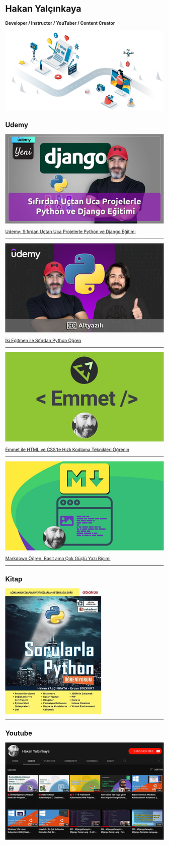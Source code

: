 # Hakan Yalçınkaya
#### Developer / Instructor / YouTuber / Content Creator
[![Hakan Yalçınkaya](assets/img/hy.png)](https://bit.ly/hy-ytb-sb)

## Udemy
[![Udemy: Sıfırdan Uçtan Uca Projelerle Python ve Django Eğitimi](assets/img/udemy_python_django_v4.jpg)](http://lnk.ktlzr.co/gtdj)

[Udemy: Sıfırdan Uçtan Uca Projelerle Python ve Django Eğitimi](http://lnk.ktlzr.co/gtdj)
********************************

[![İki Eğitmen ile Sıfırdan Python Öğren](assets/img/iki-egitmen-ile-python-ogren.jpg)](http://lnk.ktlzr.co/gtupy)

[İki Eğitmen ile Sıfırdan Python Öğren](http://lnk.ktlzr.co/gtupy)

********************************

[![Emmet ile HTML ve CSS'te Hızlı Kodlama Teknikleri Öğrenin](assets/img/emmet.jpeg)](http://lnk.ktlzr.co/gtemt)

[Emmet ile HTML ve CSS'te Hızlı Kodlama Teknikleri Öğrenin](http://lnk.ktlzr.co/gtemt)

********************************

[![MarkDown](assets/img/markdown_2.jpg)](http://lnk.ktlzr.co/gtmrk)

[Markdown Öğren: Basit ama Çok Güçlü Yazı Biçimi](http://lnk.ktlzr.co/gtmrk)
********************************
## Kitap
[![Sorularla Python](/assets/img/sorularla-python.2e1afb8c.jpg)](http://lnk.ktlzr.co/gtbk)
********************************
## Youtube
[![Youtube](assets/img/youtube.jpg)](http://lnk.ktlzr.co/gtytb)